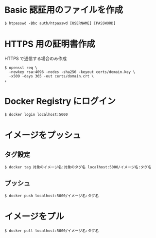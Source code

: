 # Basic 認証用のファイルを作成
```
$ htpasswd -Bbc auth/htpasswd [USERNAME] [PASSWORD]
```

# HTTPS 用の証明書作成
HTTPS で通信する場合のみ作成
```
$ openssl req \
  -newkey rsa:4096 -nodes -sha256 -keyout certs/domain.key \
  -x509 -days 365 -out certs/domain.crt \
;
```

# Docker Registry にログイン
```
$ docker login localhost:5000
```

# イメージをプッシュ

## タグ設定
```
$ docker tag 対象のイメージ名:対象のタグ名 localhost:5000/イメージ名:タグ名
```

## プッシュ
```
$ docker push localhost:5000/イメージ名:タグ名
```

# イメージをプル
```
$ docker pull localhost:5000/イメージ名:タグ名
```

